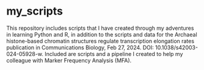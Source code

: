 # my_scripts
This repository includes scripts that I have created through my adventures in learning Python and R, in addition to the scripts and data for the Archaeal histone-based chromatin structures regulate transcription elongation rates publication in Communications Biology, Feb 27, 2024. DOI: 10.1038/s42003-024-05928-w. Included are scripts and a pipeline I created to help my colleague with Marker Frequency Analysis (MFA).
